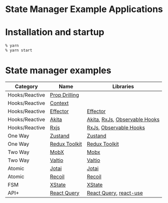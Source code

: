 State Manager Example Applications
===============================

# Installation and startup

```sh
% yarn
% yarn start
```

# State manager examples

| Category | Name | Libraries |
| ---- | ---- | ---- |
| Hooks/Reactive | [Prop Drilling](http://localhost:3000/) | |
| Hooks/Reactive | [Context](http://localhost:3001/) | |
| Hooks/Reactive | [Effector](http://localhost:3010/) | [Effector](https://effector.dev/) |
| Hooks/Reactive | [Akita](http://localhost:3012/) | [Akita](https://datorama.github.io/akita/), [RxJs](https://rxjs.dev/), [Observable Hooks](https://observable-hooks.js.org/) |
| Hooks/Reactive | [Rxjs](http://localhost:3013/) | [RxJs](https://rxjs.dev/), [Observable Hooks](https://observable-hooks.js.org/) |
| One Way | [Zustand](http://localhost:3002/) | [Zustand](https://zustand.surge.sh/) |
| One Way | [Redux Toolkit](http://localhost:3003/) | [Redux Toolkit](https://redux-toolkit.js.org/) |
| Two Way | [MobX](http://localhost:3004/) | [Mobx](https://mobx.js.org/README.html) |
| Two Way | [Valtio](http://localhost:3005/) | [Valtio](https://www.npmjs.com/package/valtio) |
| Atomic | [Jotai](http://localhost:3006/) | [Jotai](https://github.com/pmndrs/jotai) |
| Atomic | [Recoil](http://localhost:3009/) | [Recoil](https://recoiljs.org/) |
| FSM | [XState](http://localhost:3007/) | [XState](https://xstate.js.org/docs/) |
| API+ | [React Query](http://localhost:3008/) | [React Query](https://react-query.tanstack.com/), [react-use](https://www.npmjs.com/package/react-use) |

